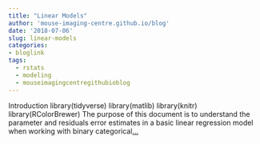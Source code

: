 ```yaml
---
title: "Linear Models"
author: 'mouse-imaging-centre.github.io/blog'
date: '2018-07-06'
slug: linear-models
categories:
- bloglink
tags:
  - rstats
  - modeling
  - mouseimagingcentregithubioblog
---
```


Introduction library(tidyverse) library(matlib) library(knitr) library(RColorBrewer) The purpose of this document is to understand the parameter and residuals error estimates in a basic linear regression model when working with binary categorical[... <i class="fas fa-external-link-alt"></i>](https://mouse-imaging-centre.github.io/blog/blog/post/2018-07-06_linearmodelserrors/)

